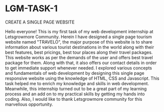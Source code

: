 # LGM-TASK-1
CREATE A SINGLE PAGE WEBSITE

Hello everyone!
This is my first task of my web development internship at Letsgrowmore Community. Herein I have designed a single page tourism website named "TRAVELO", the major purpose of this website is to share information about various tourist destinations in the world along with their best features, best pricings, best tour places along their travel packages. This website works as per the demands of the user and offers best travel package for them. Along with that, it also offers our contact details in order to get immediate support whenever needed.
I explored various concepts and fundamentals of web development by designing this single page responsive website using the knowledge of HTML, CSS and Javascript. This task helped me to enrich my knowledge and skills in web development. Meanwhile, this internship turned out to be a great part of my learning process and an add on to my practical skills by getting my hands into coding.
Also, I would like to thank Letsgrowmore community for this marvellous opportunity.
